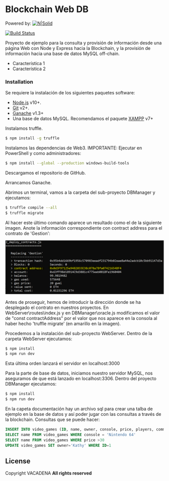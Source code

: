 # Blockchain Web DB

Powered by: [![N|Solid](http://gisai.dit.upm.es/wp-content/uploads/logo-gisai.png)](http://gisai.dit.upm.es/)

[![Build Status](https://travis-ci.org/joemccann/dillinger.svg?branch=master)](https://travis-ci.org/joemccann/dillinger)

Proyecto de ejemplo para la consulta y provisión de información desde una página Web con Node y Express hacia la Blockchain, y la provisión de información hacia una base de datos MySQL off-chain.

  - Característica 1
  - Característica 2

### Installation

Se requiere la instalación de los siguientes paquetes software:
-  [Node.js](https://nodejs.org/) v10+.
-  [Git](https://git-scm.com/downloads) v2+.
-  [Ganache](https://truffleframework.com/ganache) v1.3+
-  Una base de datos MySQL. Recomendamos el paquete [XAMPP](https://www.apachefriends.org/download.html) v7+  

Instalamos truffle.

```sh
$ npm install -g truffle
```

Instalamos las dependencias de Web3. IMPORTANTE: Ejecutar en PowerShell y como administradores:

```sh
$ npm install --global --production windows-build-tools
```
Descargamos el repositorio de GitHub. 

Arrancamos Ganache.

Abrimos un terminal, vamos a la carpeta del sub-proyecto DBManager y ejecutamos:
```sh
$ truffle compile --all
$ truffle migrate
```
Al hacer este último comando aparece un resultado como el de la siguiente imagen. Anote la información correspondiente con contract address para el contrato de 'Gestion':

<p align="center">
<img src="https://github.com/gisai/BlockchainWebDB/raw/master/documentacion/contract_address.png" width="750">
</p>

Antes de proseguir, hemos de introducir la dirección donde se ha desplegado el contrato en nuestros proyectos. En WebServer\routes\index.js y en DBManager\oracle.js modificamos el valor de "const contractAddress" por el valor que nos aparece en la consola al haber hecho 'truffle migrate' (en amarillo en la imagen).

Procedemos a la instalación del sub-proyecto WebServer. Dentro de la carpeta WebServer ejecutamos:

```sh
$ npm install
$ npm run dev
```

Esta última orden lanzará el servidor en localhost:3000

Para la parte de base de datos, iniciamos nuestro servidor MySQL, nos aseguramos de que está lanzado en localhost:3306.
Dentro del proyecto DBManager ejecutamos:

```sh
$ npm install
$ npm run dev
```

En la capeta documentación hay un archivo sql para crear una talba de ejemplo en la base de datos y así poder jugar con las consultas a través de la blockchain. Consultas que se puede hacer:
```sql
INSERT INTO video_games (ID, name, owner, console, price, players, comments) VALUES (51, 'New Super Mario Bros', 'John', 'Wii', 4, 1, 'Incredible!')
SELECT name FROM video_games WHERE console = 'Nintendo 64'
SELECT name FROM video_games WHERE price >30
UPDATE video_games SET owner='Kathy' WHERE ID=1
```

License
----

Copyright VACADENA
**All rights reserved**
